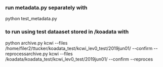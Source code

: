 ### run metadata.py separately with

python test_metadata.py


### to run using  test dataaset stored in /koadata with
python archive.py kcwi --files /home/filer2/ttucker/koadata_test/kcwi_lev0_test/2019jun01/ --confirm --reprocessarchive.py kcwi --files /koadata/koadata_test/kcwi_lev0_test/2019jun01/ --confirm --reproces
